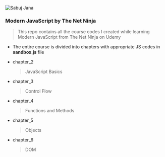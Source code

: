 
![Sabuj Jana](https://encrypted-tbn0.gstatic.com/images?q=tbn%3AANd9GcR_ve--YQHL6Z6jBfcyssp90u0UbZV2YBW9TYOifruMR5jYZSNJ)

### Modern JavaScript by The Net Ninja

> This repo contains all the course codes I created while learning Modern JavaScript from The Net 
> Ninja on Udemy

* The entire course is divided into chapters with appropriate JS codes in **sandbox.js** file

* chapter_2
  > JavaScript Basics

* chapter_3
  > Control Flow

* chapter_4
  > Functions and Methods

* chapter_5
  > Objects

* chapter_6
  > DOM